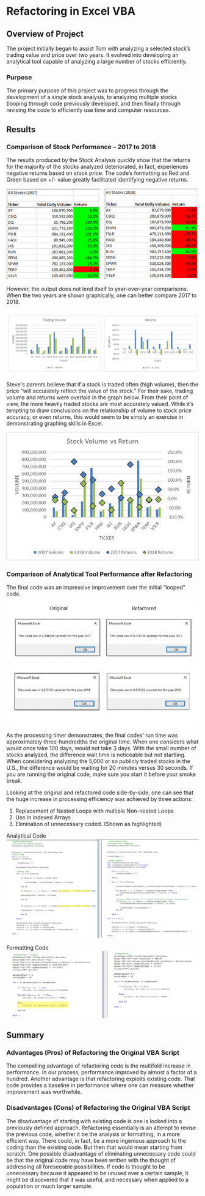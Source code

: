# Refactoring in Excel VBA
## **Overview of Project**
The project initially began to assist Tom with analyzing a selected stock’s trading value and price over two years.  It evolved into developing an analytical tool capable of analyzing a large number of stocks efficiently.  
### **Purpose**
The primary purpose of this project was to progress through the development of a single stock analysis, to analyzing multiple stocks (looping through code previously developed, and then finally through revising the code to efficiently use time and computer resources. 
## Results
### Comparison of Stock Performance – 2017 to 2018
The results produced by the Stock Analysis quickly show that the returns for the majority of the stocks analyzed deteriorated, in fact, experiences negative returns based on stock price.  The code’s formatting as Red and Green based on +/- value greatly facilitated identifying negative returns. 

![2017_2018 Results](https://github.com/honoruru/stock-analysis/blob/main/2017_2018%20Results.png)

However, the output does not lend itself to year-over-year comparisons.
When the two years are shown graphically, one can better compare 2017 to 2018.

![Volume and Returns](https://github.com/honoruru/stock-analysis/blob/main/Volume_Returns%20sideXside.png)

Steve's parents believe that if a stock is traded often (high volume), then the price “will accurately reflect the value of the stock.”
For their sake, trading volume and returns were overlaid in the graph below.  From their point of view, the more heavily traded stocks are most accurately valued.  While it’s tempting to draw conclusions on the relationship of volume to stock price accuracy, or even returns, this would seem to be simply an exercise in demonstrating graphing skills in Excel. 

![Volume and Return overlaid](https://github.com/honoruru/stock-analysis/blob/main/Volume_Returns.png)

### Comparison of Analytical Tool Performance after Refactoring
The final code was an impressive improvement over the initial “looped” code.  

![Timer Comparison](https://github.com/honoruru/stock-analysis/blob/main/Timer%20Comparison.png)

As the processing timer demonstrates, the final codes’ run time was approximately three-hundredths the original time.  When one considers what would once take 100 days, would not take 3 days.  With the small number of stocks analyzed, the difference wait time is noticeable but not startling.  When considering analyzing the 5,000 or so publicly traded stocks in the U.S., the difference would be waiting for 20 minutes versus 30 seconds.  If you are running the original code, make sure you start it before your smoke break.

Looking at the original and refactored code side-by-side, one can see that the huge increase in processing efficiency was achieved by three actions:
1.	Replacement of Nested Loops with multiple Non-nested Loops
2.	Use in indexed Arrays
3.	Elimination of unnecessary coded. (Shown as highlighted)

Analytical Code
![Code Comparions Analysis](https://github.com/honoruru/stock-analysis/blob/main/Code%20Comparison%20-%20ANALYSIS.png)

Formatting Code
![Code Comparison Formatting](https://github.com/honoruru/stock-analysis/blob/main/Code%20Comparison%20-%20FORMATTING.png)

## Summary
### Advantages (Pros) of Refactoring the Original VBA Script
The compelling advantage of refactoring code is the multifold increase in performance.  In our process, performance improved by almost a factor of a hundred. 
Another advantage is that refactoring exploits existing code. That code provides a baseline in performance where one can measure whether improvement was worthwhile.

### Disadvantages (Cons) of Refactoring the Original VBA Script
The disadvantage of starting with existing code is one is locked into a previously defined approach.  Refactoring essentially is an attempt to revise the previous code, whether it be the analysis or formatting, in a more efficient way.  There could, in fact, be a more ingenious approach to the coding than the existing code.  But then that would mean starting from scratch. 
One possible disadvantage of eliminating unnecessary code could be that the original code may have been written with the thought of addressing all foreseeable possibilities.  If code is thought to be unnecessary because it appeared to be unused over a certain sample, it might be discovered that it was useful, and necessary when applied to a population or much larger sample. 

